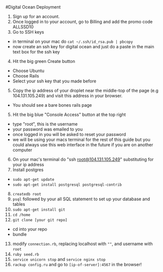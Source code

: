 #Digital Ocean Deployment

1. Sign up for an account.
2. Once logged in to your account, go to Billing and add the promo code ALLSSD10
3. Go to SSH keys
  - in terminal on your mac do `cat ~/.ssh/id_rsa.pub | pbcopy`
  - now create an ssh key for digital ocean and just do a paste in the main text box for the ssh key
4. Hit the big green Create button
  * Choose Ubuntu
  * Choose Rails
  * Select your ssh key that you made before
5. Copy the ip address of your droplet near the middle-top of the page (e.g 104.131.105.249) and visit this address in your browser.
  * You should see a bare bones rails page
5. Hit the big blue "Console Access" button at the top right
  * type "root", this is the username
  * your password was emailed to you
  * once logged in you will be asked to reset your password
  * we will be using your macs terminal for the rest of this guide but you could always use this web interface in the future if you are on another computer
6. On your mac's terminal do "ssh root@104.131.105.249" substituting for your ip address
7. Install postgres
  * ```sudo apt-get update```
  * ```sudo apt-get install postgresql postgresql-contrib```
8. ```createdb root```
9. ```psql``` followed by your all SQL statement to set up your database and tables
10. ```sudo apt-get install git```
11. ```cd /home```
12. ```git clone [your git repo]```
  * cd into your repo
  * bundle
13. modify ```connection.rb```, replacing localhost with ```""```, and username with ```root```
14. ```ruby seed.rb```
15. ```service unicorn stop``` and ```service nginx stop```
16. ```rackup config.ru``` and go to ```[ip-of-server]:4567``` in the browser!
